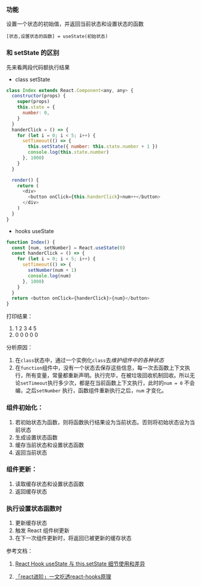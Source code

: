 ### 功能

设置一个状态的初始值，并返回当前状态和设置状态的函数

```
[状态,设置状态的函数] = useState(初始状态)
```

### 和 setState 的区别

先来看两段代码额执行结果

- class setState

```javascript
class Index extends React.Component<any, any> {
  constructor(props) {
    super(props)
    this.state = {
      number: 0,
    }
  }
  handerClick = () => {
    for (let i = 0; i < 5; i++) {
      setTimeout(() => {
        this.setState({ number: this.state.number + 1 })
        console.log(this.state.number)
      }, 1000)
    }
  }

  render() {
    return (
      <div>
        <button onClick={this.handerClick}>num++</button>
      </div>
    )
  }
}
```

- hooks useState

```javascript
function Index() {
  const [num, setNumber] = React.useState(0)
  const handerClick = () => {
    for (let i = 0; i < 5; i++) {
      setTimeout(() => {
        setNumber(num + 1)
        console.log(num)
      }, 1000)
    }
  }
  return <button onClick={handerClick}>{num}</button>
}
```

打印结果：

1. 1 2 3 4 5
2. 0 0 0 0 0

分析原因：

1. 在`class`状态中，通过一个实例化`class`去*维护组件中的各种状态*
2. 在`function`组件中，没有一个状态去保存这些信息，每一次去函数上下文执行，所有变量，常量都重新声明。执行完毕，在被垃圾回收机制回收。所以无论`setTimeout`执行多少次，都是在当前函数上下文执行，此时的`num = 0` 不会编，之后`setNumber` 执行，函数组件重新执行之后，`num` 才变化。

### 组件初始化：

1. 若初始状态为函数，则将函数执行结果设为当前状态。否则将初始状态设为当前状态
2. 生成设置状态函数
3. 缓存当前状态和设置状态函数
4. 返回当前状态

### 组件更新：

1. 读取缓存状态和设置状态函数
2. 返回缓存状态

### 执行设置状态函数时

1. 更新缓存状态
2. 触发 React 组件树更新
3. 在下一次组件更新时，将返回已被更新的缓存状态

参考文档：

1. [React Hook useState 与 this.setState 细节使用和差异](http://www.ptbird.cn/react-hook-usestate-setState.html) 

2. [「react进阶」一文吃透react-hooks原理](https://mp.weixin.qq.com/s/xZHonNggvB3Faif4EEY8mQ)
